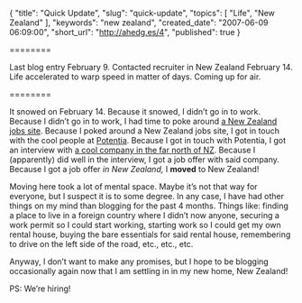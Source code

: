 {
  "title": "Quick Update",
  "slug": "quick-update",
  "topics": [
    "Life",
    "New Zealand"
  ],
  "keywords": "new zealand",
  "created_date": "2007-06-09 06:09:00",
  "short_url": "http://ahedg.es/4",
  "published": true
}

========

Last blog entry February 9. Contacted recruiter in New Zealand February 14. Life accelerated to warp speed in matter of days. Coming up for air.

========

It snowed on February 14. Because it snowed, I didn’t go in to work. Because I didn’t go in to work, I had time to poke around <a href="http://www.seek.co.nz/">a New Zealand jobs site</a>. Because I poked around a New Zealand jobs site, I got in touch with the cool people at <a href="http://potentia.co.nz/">Potentia</a>. Because I got in touch with Potentia, I got an interview with <a href="http://vianet.travel/">a cool company in the far north of NZ</a>. Because I (apparently) did well in the interview, I got a job offer with said company. Because I got a job offer <em>in New Zealand,</em> I <strong>moved</strong> to New Zealand!

Moving here took a lot of mental space. Maybe it’s not that way for everyone, but I suspect it is to some degree. In any case, I have had other things on my mind than blogging for the past 4 months. Things like: finding a place to live in a foreign country where I didn’t now anyone, securing a work permit so I could start working, starting work so I could get my own rental house, buying the bare essentials for said rental house, remembering to drive on the left side of the road, etc., etc., etc.

Anyway, I don’t want to make any promises, but I hope to be blogging occasionally again now that I am settling in in my new home, New Zealand!

PS: We’re hiring!
